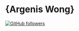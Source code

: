 # {Argenis Wong}

[![GitHub followers](https://img.shields.io/github/followers/Argen1sW.svg?style=social&label=Follow&maxAge=2592000)](https://github.com/ArgenisW)
